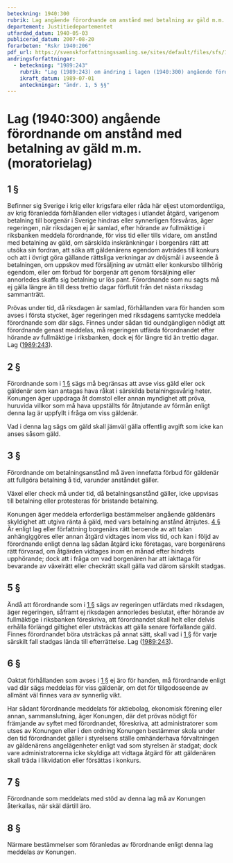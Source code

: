 ```yaml
---
beteckning: 1940:300
rubrik: Lag angående förordnande om anstånd med betalning av gäld m.m. (moratorielag)
departement: Justitiedepartementet
utfardad_datum: 1940-05-03
publicerad_datum: 2007-08-20
forarbeten: "Rskr 1940:206"
pdf_url: https://svenskforfattningssamling.se/sites/default/files/sfs/1940-05/SFS1940-300.pdf
andringsforfattningar:
  - beteckning: "1989:243"
    rubrik: "Lag (1989:243) om ändring i lagen (1940:300) angående förordnande om anstånd med betalning av gäld m.m. (moratorielag)"
    ikraft_datum: 1989-07-01
    anteckningar: "ändr. 1, 5 §§"
---
```


# Lag (1940:300) angående förordnande om anstånd med betalning av gäld m.m. (moratorielag)

## 1 §

Befinner sig Sverige i krig eller krigsfara eller råda här eljest utomordentliga, av krig föranledda förhållanden eller vidtages i utlandet åtgärd, varigenom betalning till borgenär i Sverige hindras eller synnerligen försvåras, äger regeringen, när riksdagen ej är samlad, efter hörande av fullmäktige i riksbanken meddela förordnande, för viss tid eller tills vidare, om anstånd med betalning av gäld, om särskilda inskränkningar i borgenärs rätt att utsöka sin fordran, att söka att gäldenärens egendom avträdes till konkurs och att i övrigt göra gällande rättsliga verkningar av dröjsmål i avseende å betalningen, om uppskov med försäljning av utmätt eller konkursbo tillhörig egendom, eller om förbud för borgenär att genom försäljning eller annorledes skaffa sig betalning ur lös pant. Förordnande som nu sagts må ej gälla längre än till dess trettio dagar förflutit från det nästa riksdag sammanträtt.

Prövas under tid, då riksdagen är samlad, förhållanden vara för handen som avses i första stycket, äger regeringen med riksdagens samtycke meddela förordnande som där sägs. Finnes under sådan tid oundgängligen nödigt att förordnande genast meddelas, må regeringen utfärda förordnandet efter hörande av fullmäktige i riksbanken, dock ej för längre tid än trettio dagar. Lag ([1989:243](https://selex.se/eli/sfs/1989/243)).

## 2 §

Förordnande som i [1 §](#1) sägs må begränsas att avse viss gäld eller ock gäldenär som kan antagas hava råkat i särskilda betalningssvårig  heter. Konungen äger uppdraga åt domstol eller annan myndighet att pröva, huruvida villkor som må hava uppställts för åtnjutande av förmån enligt denna lag är uppfyllt i fråga om viss gäldenär.

Vad i denna lag sägs om gäld skall jämväl gälla offentlig avgift som icke kan anses såsom gäld.

## 3 §

Förordnande om betalningsanstånd må även innefatta förbud för gäldenär att fullgöra betalning å tid, varunder anståndet gäller.

Växel eller check må under tid, då betalningsanstånd gäller, icke uppvisas till betalning eller protesteras för bristande betalning.

Konungen äger meddela erforderliga bestämmelser angående gäldenärs skyldighet att utgiva ränta å gäld, med vars betalning anstånd åtnjutes. [4 §](#4) Är enligt lag eller författning borgenärs rätt beroende av att talan anhängiggöres eller annan åtgärd vidtages inom viss tid, och kan i följd av förordnande enligt denna lag sådan åtgärd icke företagas, vare borgenärens rätt förvarad, om åtgärden vidtages inom en månad efter hindrets upphörande; dock att i fråga om vad borgenären har att iakttaga för bevarande av växelrätt eller checkrätt skall gälla vad därom särskilt stadgas.

## 5 §

Ändå att förordnande som i [1 §](#1) sägs av regeringen utfärdats med riksdagen, äger regeringen, såframt ej riksdagen annorledes beslutat, efter hörande av fullmäktige i riksbanken föreskriva, att förordnandet skall helt eller delvis erhålla förlängd giltighet eller utsträckas att gälla senare förfallande gäld. Finnes förordnandet böra utsträckas på annat sätt, skall vad i [1 §](#1) för varje särskilt fall stadgas lända till efterrättelse. Lag ([1989:243](https://selex.se/eli/sfs/1989/243)).

## 6 §

Oaktat förhållanden som avses i [1 §](#1) ej äro för handen, må förordnande enligt vad där sägs meddelas för viss gäldenär, om det för tillgodoseende av allmänt väl finnes vara av synnerlig vikt.

Har sådant förordnande meddelats för aktiebolag, ekonomisk förening eller annan, sammanslutning, äger Konungen, där det prövas nödigt för främjande av syftet med förordnandet, föreskriva, att administratorer som utses av Konungen eller i den ordning Konungen bestämmer skola under den tid förordnandet gäller i styrelsens ställe omhänderhava förvaltningen av gäldenärens angelägenheter enligt vad som styrelsen är stadgat; dock vare administratorerna icke skyldiga att vidtaga åtgärd för att gäldenären skall träda i likvidation eller försättas i konkurs.

## 7 §

Förordnande som meddelats med stöd av denna lag må av Konungen återkallas, när skäl därtill äro.

## 8 §

Närmare bestämmelser som föranledas av förordnande enligt denna lag meddelas av Konungen.
